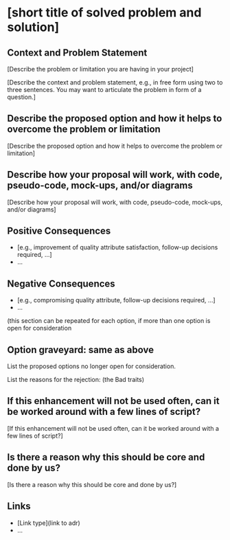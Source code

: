 # [short title of solved problem and solution]

## Context and Problem Statement

[Describe the problem or limitation you are having in your project]

[Describe the context and problem statement, e.g., in free form using two to three sentences. You may want to articulate the problem in form of a question.]

## Describe the proposed option and how it helps to overcome the problem or limitation

[Describe the proposed option and how it helps to overcome the problem or limitation]

## Describe how your proposal will work, with code, pseudo-code, mock-ups, and/or diagrams

[Describe how your proposal will work, with code, pseudo-code, mock-ups, and/or diagrams]

## Positive Consequences <!-- optional -->

- [e.g., improvement of quality attribute satisfaction, follow-up decisions required, …]
- …

## Negative Consequences <!-- optional -->

- [e.g., compromising quality attribute, follow-up decisions required, …]
- …

(this section can be repeated for each option, if more than one option is open for consideration

## Option graveyard: same as above

List the proposed options no longer open for consideration.

List the reasons for the rejection: (the Bad traits)

## If this enhancement will not be used often, can it be worked around with a few lines of script?

[If this enhancement will not be used often, can it be worked around with a few lines of script?]

## Is there a reason why this should be core and done by us?

[Is there a reason why this should be core and done by us?]

## Links <!-- optional -->

- [Link type](link to adr) <!-- example: Refined by [xxx](yyyymmdd-xxx.md) -->
- … <!-- numbers of links can vary -->
